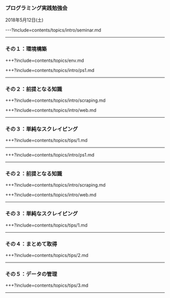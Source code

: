 ### プログラミング実践勉強会

2018年5月12日(土)

---?include=contents/topics/intro/seminar.md

---

### その１：環境構築

+++?include=contents/topics/env.md

+++?include=contents/topics/intro/ps1.md

---

### その２：前提となる知識

+++?include=contents/topics/intro/scraping.md

+++?include=contents/topics/intro/web.md

---

### その３：単純なスクレイピング

+++?include=contents/topics/tips/1.md

---

+++?include=contents/topics/intro/ps1.md

---

### その２：前提となる知識

+++?include=contents/topics/intro/scraping.md

+++?include=contents/topics/intro/web.md

---

### その３：単純なスクレイピング

+++?include=contents/topics/tips/1.md

---

### その４：まとめて取得

+++?include=contents/topics/tips/2.md

---

### その５：データの管理

+++?include=contents/topics/tips/3.md

---